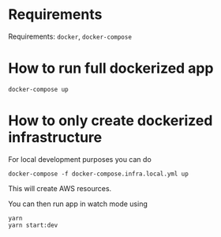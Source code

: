 # Requirements

Requirements: `docker`, `docker-compose`

# How to run full dockerized app

```
docker-compose up
```

# How to only create dockerized infrastructure

For local development purposes you can do

```
docker-compose -f docker-compose.infra.local.yml up
```

This will create AWS resources.

You can then run app in watch mode using

```
yarn
yarn start:dev
```
